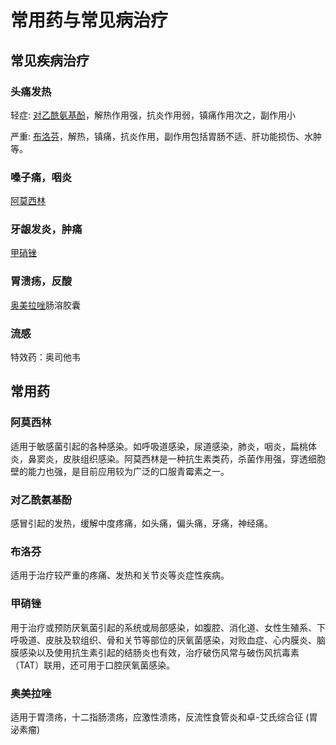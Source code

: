 # 常用药与常见病治疗
## 常见疾病治疗

### 头痛发热

轻症: [对乙酰氨基酚](#对乙酰氨基酚)，解热作用强，抗炎作用弱，镇痛作用次之，副作用小

严重: [布洛芬](#布洛芬)，解热，镇痛，抗炎作用，副作用包括胃肠不适、肝功能损伤、水肿等。

### 嗓子痛，咽炎

[阿莫西林](#阿莫西林)

### 牙龈发炎，肿痛

[甲硝锉](#甲硝锉)

### 胃溃疡，反酸

[奥美拉唑](#奥美拉唑)肠溶胶囊

### 流感
特效药：奥司他韦

## 常用药

### 阿莫西林
适用于敏感菌引起的各种感染。如呼吸道感染，尿道感染，肺炎，咽炎，扁桃体炎，鼻窦炎，皮肤组织感染。阿莫西林是一种抗生素类药，杀菌作用强，穿透细胞壁的能力也强，是目前应用较为广泛的口服青霉素之一。

### 对乙酰氨基酚
感冒引起的发热，缓解中度疼痛，如头痛，偏头痛，牙痛，神经痛。

### 布洛芬
适用于治疗较严重的疼痛、发热和关节炎等炎症性疾病。

### 甲硝锉
用于治疗或预防厌氧菌引起的系统或局部感染，如腹腔、消化道、女性生殖系、下呼吸道、皮肤及软组织、骨和关节等部位的厌氧菌感染，对败血症、心内膜炎、脑膜感染以及使用抗生素引起的结肠炎也有效，治疗破伤风常与破伤风抗毒素（TAT）联用，还可用于口腔厌氧菌感染。

### 奥美拉唑
适用于胃溃疡，十二指肠溃疡，应激性溃疡，反流性食管炎和卓-艾氏综合征 (胃泌素瘤)
